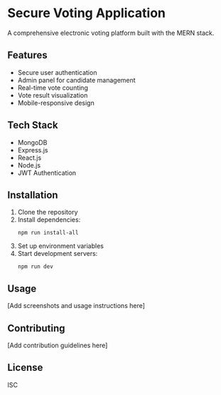 # Secure Voting Application

A comprehensive electronic voting platform built with the MERN stack.

## Features

- Secure user authentication
- Admin panel for candidate management
- Real-time vote counting
- Vote result visualization
- Mobile-responsive design

## Tech Stack

- MongoDB
- Express.js
- React.js
- Node.js
- JWT Authentication

## Installation

1. Clone the repository
2. Install dependencies:
   ```
   npm run install-all
   ```
3. Set up environment variables
4. Start development servers:
   ```
   npm run dev
   ```

## Usage

[Add screenshots and usage instructions here]

## Contributing

[Add contribution guidelines here]

## License

ISC
